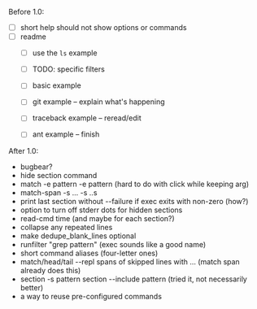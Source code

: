 
Before 1.0:

* [ ] short help should not show options or commands
* [ ] readme
  * [ ] use the `ls` example
  * [ ] TODO: specific filters
  * [ ] basic example
  * [ ] git example – explain what's happening
  * [ ] traceback example – reread/edit
  * [ ] ant example – finish


After 1.0:

* bugbear?
* hide section command
* match -e pattern -e pattern (hard to do with click while keeping arg)
* match-span -s ... -s ..s
* print last section without --failure if exec exits with non-zero (how?)
* option to turn off stderr dots for hidden sections
* read-cmd time (and maybe for each section?)
* collapse any repeated lines
* make dedupe_blank_lines optional
* runfilter "grep pattern" (exec sounds like a good name)
* short command aliases (four-letter ones)
* match/head/tail --repl spans of skipped lines with ... (match span already does this)
* section -s pattern section --include pattern (tried it, not necessarily better)
* a way to reuse pre-configured commands
